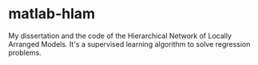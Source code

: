matlab-hlam
===========

My dissertation and the code of the Hierarchical Network of Locally Arranged Models. It's a supervised learning algorithm to solve regression problems.
